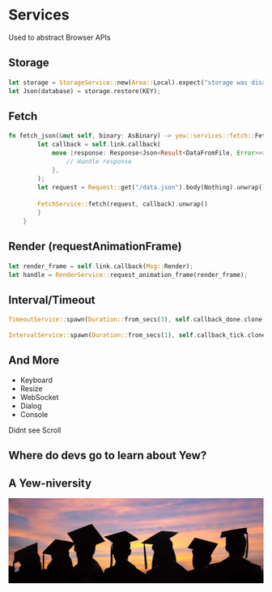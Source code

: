 # Services

Used to abstract Browser APIs

## Storage

```rust
let storage = StorageService::new(Area::Local).expect("storage was disabled by the user");
let Json(database) = storage.restore(KEY);
```

## Fetch

```rust
fn fetch_json(&mut self, binary: AsBinary) -> yew::services::fetch::FetchTask {
        let callback = self.link.callback(
            move |response: Response<Json<Result<DataFromFile, Error>>>| {
                // Handle response
            },
        );
        let request = Request::get("/data.json").body(Nothing).unwrap();

        FetchService::fetch(request, callback).unwrap()
        }
    }
```

## Render (requestAnimationFrame)

```rust
let render_frame = self.link.callback(Msg::Render);
let handle = RenderService::request_animation_frame(render_frame);
```

## Interval/Timeout

```rust
TimeoutService::spawn(Duration::from_secs(3), self.callback_done.clone());
```

```rust
IntervalService::spawn(Duration::from_secs(1), self.callback_tick.clone());
```

## And More

- Keyboard
- Resize
- WebSocket
- Dialog
- Console

<div class="notes">
Didnt see Scroll
</div>

## Where do devs go to learn about Yew?

## A Yew-niversity

![](./assets/graduation.jpeg)
